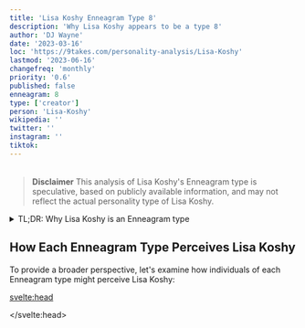 ```yaml
---
title: 'Lisa Koshy Enneagram Type 8'
description: 'Why Lisa Koshy appears to be a type 8'
author: 'DJ Wayne'
date: '2023-03-16'
loc: 'https://9takes.com/personality-analysis/Lisa-Koshy'
lastmod: '2023-06-16'
changefreq: 'monthly'
priority: '0.6'
published: false
enneagram: 8
type: ['creator']
person: 'Lisa-Koshy'
wikipedia: ''
twitter: ''
instagram: ''
tiktok:
---
```


<!-- // notes:  -->
<!-- liza koshy shop -->

<script>
	import  PopCard  from "$lib/components/atoms/PopCard.svelte";
import BlogPurpose from '$lib/components/blog/BlogPurpose.svelte'
</script>
<div
	style="display: flex;
    justify-content: center;
    margin: 1rem 0;
	"
>
	<PopCard
		image={`/types/3s/${'Lisa-Koshy'}.webp`}
		showIcon={false}
		enneagramType=""
		displayText="Lisa Koshy"
		subtext=""
	/>
</div>

> **Disclaimer** This analysis of Lisa Koshy's Enneagram type is speculative, based on publicly available information, and may not reflect the actual personality type of Lisa Koshy.

<details>
<summary class="accordion">TL;DR: Why Lisa Koshy is an Enneagram type</summary>
<div class="panel">
<ul>
<li>
</li>
<li>
</li>
<li>
</li>
<li>
</li>
</ul>
  </div>
</details>

<p class="firstLetter"></p>

## How Each Enneagram Type Perceives Lisa Koshy

To provide a broader perspective, let's examine how individuals of each Enneagram type might perceive Lisa Koshy:

<svelte:head>

<script type="application/ld+json">

</script>

</svelte:head>

<style lang="scss"></style>
